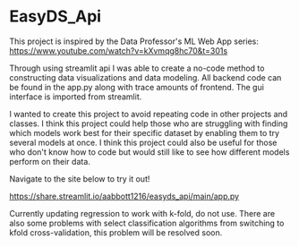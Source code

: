 # EasyDS_Api
This project is inspired by the Data Professor's ML Web App series: https://www.youtube.com/watch?v=kXvmqg8hc70&t=301s

Through using streamlit api I was able to create a no-code method to constructing data visualizations and data modeling. All backend code can be found in the app.py along with trace amounts of frontend. The gui interface is imported from streamlit. 

I wanted to create this project to avoid repeating code in other projects and classes. I think this project could help those who are struggling with finding which models work best for their specific dataset by enabling them to try several models at once. I think this project could also be useful for those who don't know how to code but would still like to see how different models perform on their data.

Navigate to the site below to try it out!

https://share.streamlit.io/aabbott1216/easyds_api/main/app.py

Currently updating regression to work with k-fold, do not use. There are also some problems with select classification algorithms from switching to kfold cross-validation, this problem will be resolved soon. 
